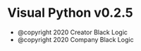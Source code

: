 Visual Python v0.2.5
=======
* @copyright 2020 Creator Black Logic
* @copyright 2020 Company Black Logic
